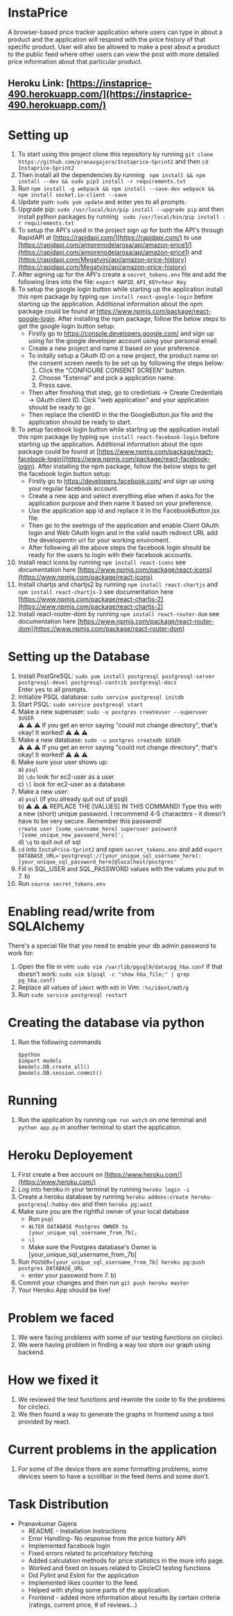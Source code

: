 
# InstaPrice

A browser-based price tracker application where users can type in about a product and the application will respond with the price history of that specific product. User will also be allowed to make a post about a product to the public feed where other users can view the post with more detailed price information about that particular product. 

## Heroku Link: [https://instaprice-490.herokuapp.com/](https://instaprice-490.herokuapp.com/)
# Setting up
1. To start using this project clone this repository by running `git clone https://github.com/pranavgajera/Instaprice-Sprint2` and then `cd Instaprice-Sprint2`
2. Then install all the dependencies by running ` npm install && npm install --dev && sudo pip3 install -r requirements.txt`
3. Run `npm install -g webpack && npm install --save-dev webpack && npm install socket.io-client --save`
4. Update yum: `sudo yum update` and enter yes to all prompts.
5. Upgrade pip: `sudo /usr/local/bin/pip install --upgrade pip` and then install python packages by running ` sudo /usr/local/bin/pip install -r requirements.txt` 
6. To setup the API's used in the project sign up for both the API's through RapidAPI at [https://rapidapi.com/](https://rapidapi.com/)
   to use [https://rapidapi.com/ajmorenodelarosa/api/amazon-price1/](https://rapidapi.com/ajmorenodelarosa/api/amazon-price1)
   and [https://rapidapi.com/Megatvini/api/amazon-price-history](https://rapidapi.com/Megatvini/api/amazon-price-history)
7. After signing up for the API's create a `secret_tokens.env` file and add the following lines into the file:
  ` export RAPID_API_KEY=Your Key `
8. To setup the google login button while starting up the application install this npm package by typing `npm install react-google-login`
   before starting up the application. Additional information about the npm package could be found at https://www.npmjs.com/package/react-google-login.
   After installing the npm package, follow the below steps to get the google login button setup:
   - Firstly go to https://console.developers.google.com/ and sign up using for the google developer account using your personal email.
   - Create a new project and name it based on your preference.
   - To initally setup a OAuth ID on a new project, the product name on the consent screen needs to be set up by following the steps below:
     1. Click the "CONFIGURE CONSENT SCREEN" button.
     2. Choose "External" and pick a application name.
     3. Press save.
   - Then after finishing that step, go to credintials -> Create Credentials -> OAuth client ID. Click "web application" and your application 
     should be ready to go .
   - Then replace the clientID in the the GoogleButton.jsx file and the application should be ready to start.
9. To setup facebook login button while starting up the application install this npm package by typing `npm install react-facebook-login` before starting up the application. Additional information about the npm package could be found at [https://www.npmjs.com/package/react-facebook-login](https://www.npmjs.com/package/react-facebook-login). After installing the npm package, follow the below steps to get the facebook login button setup:
	- Firstly go to https://developers.facebook.com/ and sign up using your regular facebook account.
	- Create a new app and select everything else when it asks for the application purpose and then name it based on your preference.
	- Use the application app id and replace it in the FacebookButton.jsx file.
	- Then go to the seetings of the application and enable Client OAuth login and Web OAuth login and in the valid oauth redirect URL add the developemtn url 	      for your working enviroment.
	- After following all the above steps the facebook login should be ready for the users to login with their facebook accounts.
10. Install react icons by running `npm install react-icons` see documentation here [https://www.npmjs.com/package/react-icons](https://www.npmjs.com/package/react-icons)
11. Install chartjs and chartjs2 by running `npm install react-chartjs` and `npm install react-chartjs-2` see documentation here [https://www.npmjs.com/package/react-chartjs-2](https://www.npmjs.com/package/react-chartjs-2)
12. Install react-router-dom by running `npm install react-router-dom` see documentation here [https://www.npmjs.com/package/react-router-dom](https://www.npmjs.com/package/react-router-dom)
# Setting up the Database
1. Install PostGreSQL: `sudo yum install postgresql postgresql-server postgresql-devel postgresql-contrib postgresql-docs`    
    Enter yes to all prompts.    
2. Initialize PSQL database: `sudo service postgresql initdb`    
3. Start PSQL: `sudo service postgresql start`    
4. Make a new superuser: `sudo -u postgres createuser --superuser $USER`    
    :warning: :warning: :warning: If you get an error saying "could not change directory", that's okay! It worked! :warning: :warning: :warning:    
5. Make a new database: `sudo -u postgres createdb $USER`    
        :warning: :warning: :warning: If you get an error saying "could not change directory", that's okay! It worked! :warning: :warning: :warning:    
6. Make sure your user shows up:    
    a) `psql`    
    b) `\du` look for ec2-user as a user    
    c) `\l` look for ec2-user as a database    
7. Make a new user:    
    a) `psql` (if you already quit out of psql)    
    b) :warning: :warning: :warning: REPLACE THE [VALUES] IN THIS COMMAND! Type this with a new (short) unique password. I recommend 4-5 characters - it doesn't have to be very secure. Remember this password!   
        `create user [some_username_here] superuser password '[some_unique_new_password_here]';`    
    d) `\q` to quit out of sql    
8. `cd` into `InstaPrice-Sprint2` and open `secret_tokens.env` and add `export DATABASE_URL='postgresql://[your_unique_sql_username_here]:[your_unique_sql_password_here]@localhost/postgres'`
9. Fill in SQL_USER and SQL_PASSWORD values with the values you put in 7. b)  
10. Run `source secret_tokens.env`

# Enabling read/write from SQLAlchemy  
There's a special file that you need to enable your db admin password to work for:  
1. Open the file in vim: `sudo vim /var/lib/pgsql9/data/pg_hba.conf`
If that doesn't work: `sudo vim $(psql -c "show hba_file;" | grep pg_hba.conf)`  
2. Replace all values of `ident` with `md5` in Vim: `:%s/ident/md5/g`  
3. Run `sudo service postgresql restart`

# Creating the database via python
1. Run the following commands
   ```
   $python
   $import models
   $models.DB.create_all()
   $models.DB.session.commit()
   ```

# Running
1. Run the application by running `npm run watch` on one terminal and `python app.py` in another terminal to start the application.

# Heroku Deployement
1. First create a free account on [https://www.heroku.com/](https://www.heroku.com/)
2. Log into heroku in your terminal by running `heroku login -i`
3. Create a heroku database by running `heroku addons:create heroku-postgresql:hobby-dev` and then `heroku pg:wait`
4. Make sure you are the rightful owner of your local database
	- Run `psql`
	- `ALTER DATABASE Postgres OWNER to [your_unique_sql_username_from_7b];`
	- `\l`
	- Make sure the Postgres database's Owner is [your_unique_sql_username_from_7b]
5. Run `PGUSER=[your_unique_sql_username_from_7b] heroku pg:push postgres DATABASE_URL`
	- enter your password from 7. b)
6. Commit your changes and then run `git push heroku master`
7. Your Heroku App should be live!

# Problem we faced
1. We were facing problems with some of our testing functions on circleci.
2. We were having problem in finding a way too store our graph using backend.

# How we fixed it
1. We reviewed the test functions and rewrote the code to fix the problems for circleci.
2. We then found a way to generate the graphs in frontend using a tool provided by react.

# Current problems in the application
1. For some of the device there are some formatting problems, some devices seem to have a scrollbar in the feed items and some don't.

# Task Distribution
- Pranavkumar Gajera
	- README - Installation Instructions
	- Error Handling- No response from the price history API
	- Implemented facebook login
	- Fixed errors related to pricehistory fetching
	- Added calculation methods for price statistics in the more info page.
	- Worked and fixed on issues related to CircleCI testing functions
	- Did Pylint and Eslint for the application
	- Implemented likes counter to the feed.
	- Helped with styling some parts of the application.
	- Frontend - added more information about results by certain criteria (ratings, current price, # of reviews...)
